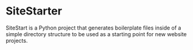 # SiteStarter
SiteStart is a Python project that generates boilerplate files inside of a simple directory structure to be used as a starting point for new website projects.
